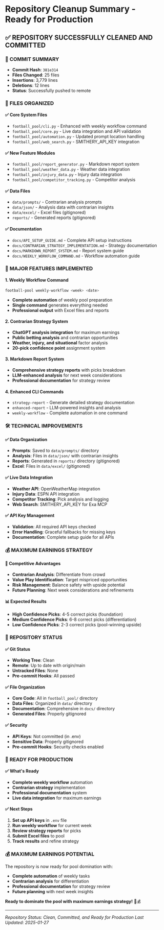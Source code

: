 # Repository Cleanup Summary - Ready for Production

## ✅ **REPOSITORY SUCCESSFULLY CLEANED AND COMMITTED**

### 🎯 **COMMIT SUMMARY**
- **Commit Hash**: `381e314`
- **Files Changed**: 25 files
- **Insertions**: 3,779 lines
- **Deletions**: 12 lines
- **Status**: Successfully pushed to remote

### 📁 **FILES ORGANIZED**

#### **✅ Core System Files**
- `football_pool/cli.py` - Enhanced with weekly workflow command
- `football_pool/core.py` - Live data integration and API validation
- `football_pool/automation.py` - Updated prompt location handling
- `football_pool/web_search.py` - SMITHERY_API_KEY integration

#### **✅ New Feature Modules**
- `football_pool/report_generator.py` - Markdown report system
- `football_pool/weather_data.py` - Weather data integration
- `football_pool/injury_data.py` - Injury data integration
- `football_pool/competitor_tracking.py` - Competitor analysis

#### **✅ Data Files**
- `data/prompts/` - Contrarian analysis prompts
- `data/json/` - Analysis data with contrarian insights
- `data/excel/` - Excel files (gitignored)
- `reports/` - Generated reports (gitignored)

#### **✅ Documentation**
- `docs/API_SETUP_GUIDE.md` - Complete API setup instructions
- `docs/CONTRARIAN_STRATEGY_IMPLEMENTATION.md` - Strategy documentation
- `docs/MARKDOWN_REPORT_SYSTEM.md` - Report system guide
- `docs/WEEKLY_WORKFLOW_COMMAND.md` - Workflow automation guide

### 🚀 **MAJOR FEATURES IMPLEMENTED**

#### **1. Weekly Workflow Command**
```bash
football-pool weekly-workflow <week> <date>
```
- **Complete automation** of weekly pool preparation
- **Single command** generates everything needed
- **Professional output** with Excel files and reports

#### **2. Contrarian Strategy System**
- **ChatGPT analysis integration** for maximum earnings
- **Public betting analysis** and contrarian opportunities
- **Weather, injury, and situational** factor analysis
- **20-pick confidence point** assignment system

#### **3. Markdown Report System**
- **Comprehensive strategy reports** with picks breakdown
- **LLM-enhanced analysis** for next week considerations
- **Professional documentation** for strategy review

#### **4. Enhanced CLI Commands**
- `strategy-report` - Generate detailed strategy documentation
- `enhanced-report` - LLM-powered insights and analysis
- `weekly-workflow` - Complete automation in one command

### 🛠️ **TECHNICAL IMPROVEMENTS**

#### **✅ Data Organization**
- **Prompts**: Saved to `data/prompts/` directory
- **Analysis**: Files in `data/json/` with contrarian insights
- **Reports**: Generated in `reports/` directory (gitignored)
- **Excel**: Files in `data/excel/` (gitignored)

#### **✅ Live Data Integration**
- **Weather API**: OpenWeatherMap integration
- **Injury Data**: ESPN API integration
- **Competitor Tracking**: Pick analysis and logging
- **Web Search**: SMITHERY_API_KEY for Exa MCP

#### **✅ API Key Management**
- **Validation**: All required API keys checked
- **Error Handling**: Graceful fallbacks for missing keys
- **Documentation**: Complete setup guide for all APIs

### 💰 **MAXIMUM EARNINGS STRATEGY**

#### **🎯 Competitive Advantages**
- **Contrarian Analysis**: Differentiate from crowd
- **Value Play Identification**: Target mispriced opportunities
- **Risk Management**: Balance safety with upside potential
- **Future Planning**: Next week considerations and refinements

#### **📊 Expected Results**
- **High Confidence Picks**: 4-5 correct picks (foundation)
- **Medium Confidence Picks**: 6-8 correct picks (differentiation)
- **Low Confidence Picks**: 2-3 correct picks (pool-winning upside)

### 🔧 **REPOSITORY STATUS**

#### **✅ Git Status**
- **Working Tree**: Clean
- **Remote**: Up to date with origin/main
- **Untracked Files**: None
- **Pre-commit Hooks**: All passed

#### **✅ File Organization**
- **Core Code**: All in `football_pool/` directory
- **Data Files**: Organized in `data/` directory
- **Documentation**: Comprehensive in `docs/` directory
- **Generated Files**: Properly gitignored

#### **✅ Security**
- **API Keys**: Not committed (in .env)
- **Sensitive Data**: Properly gitignored
- **Pre-commit Hooks**: Security checks enabled

### 🚀 **READY FOR PRODUCTION**

#### **✅ What's Ready**
- **Complete weekly workflow** automation
- **Contrarian strategy** implementation
- **Professional documentation** system
- **Live data integration** for maximum earnings

#### **✅ Next Steps**
1. **Set up API keys** in `.env` file
2. **Run weekly workflow** for current week
3. **Review strategy reports** for picks
4. **Submit Excel files** to pool
5. **Track results** and refine strategy

### 💰 **MAXIMUM EARNINGS POTENTIAL**

The repository is now ready for pool domination with:
- **Complete automation** of weekly tasks
- **Contrarian analysis** for differentiation
- **Professional documentation** for strategy review
- **Future planning** with next week insights

**Ready to dominate the pool with maximum earnings strategy!** 🎯💰

---
*Repository Status: Clean, Committed, and Ready for Production*
*Last Updated: 2025-01-27*
